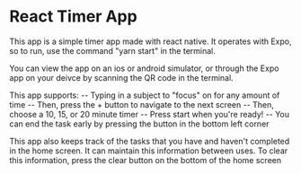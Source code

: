 # React Timer App

This app is a simple timer app made with react native. It operates with Expo, so to run, use the command "yarn start" in the terminal.

You can view the app on an ios or android simulator, or through the Expo app on your deivce by scanning the QR code in the terminal.

This app supports:
 -- Typing in a subject to "focus" on for any amount of time
 -- Then, press the + button to navigate to the next screen
 -- Then, choose a 10, 15, or 20 minute timer
 -- Press start when you're ready!
 -- You can end the task early by pressing the button in the bottom left corner
 
This app also keeps track of the tasks that you have and haven't completed in the home screen. It can maintain this information between uses. To clear this information, press the clear button on the bottom of the home screen

